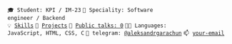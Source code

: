 <code>🎓 Student: KPI / IM-23</code>
<code>👷 Speciality: Software engineer / Backend</code><br>
<code>💡 [Skills](SKILLS.md)</code>
<code>🧻 [Projects](PROJECTS.md)</code>
<code>📢 [Public talks: 0](TALKS.md)</code>
<code>🧑‍💻 Languages: JavaScript, HTML, CSS, C</code>
<code>💬 telegram: [@aleksandrgarachun](https://telegram.me/aleksandrgarachun)</code>
<code>📫 [your-email](mailto:garachun.o@gmail.com)</code>
